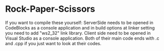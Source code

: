 # Rock-Paper-Scissors
If you want to compile these yourself: 
ServerSide needs to be opened in CodeBlocks as a console application and in build options at linker setting you need to add "ws2_32" link library.
Client side need to be opened in Visual Studio as a console application.
Both of their main code ends with .c and .cpp if you just want to look at their codes.
